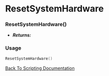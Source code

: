 # ResetSystemHardware

### ResetSystemHardware()
- ***Returns:*** 

### Usage

```Lua
ResetSystemHardware()
```


[Back To Scripting Documentation](../README.md)
